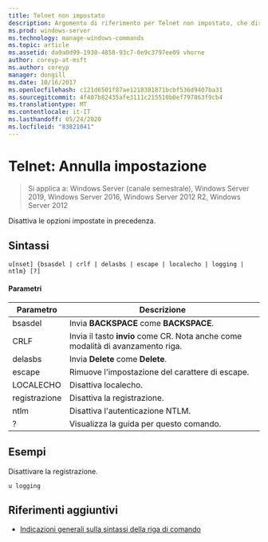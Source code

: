 ```yaml
---
title: Telnet non impostato
description: Argomento di riferimento per Telnet non impostato, che disattiva le opzioni impostate in precedenza.
ms.prod: windows-server
ms.technology: manage-windows-commands
ms.topic: article
ms.assetid: da9a0d99-1930-4858-93c7-0e9c3797ee09 vhorne
author: coreyp-at-msft
ms.author: coreyp
manager: dongill
ms.date: 10/16/2017
ms.openlocfilehash: c121d6501f87ae1218381871bcbf536d9407ba31
ms.sourcegitcommit: 4f407b82435afe3111c215510b0ef797863f9cb4
ms.translationtype: MT
ms.contentlocale: it-IT
ms.lasthandoff: 05/24/2020
ms.locfileid: "83821041"
---
```

# <a name="telnet-unset"></a>Telnet: Annulla impostazione

> Si applica a: Windows Server (canale semestrale), Windows Server 2019, Windows Server 2016, Windows Server 2012 R2, Windows Server 2012

Disattiva le opzioni impostate in precedenza.

## <a name="syntax"></a>Sintassi
```
u[nset] {bsasdel | crlf | delasbs | escape | localecho | logging | ntlm} [?]
```
#### <a name="parameters"></a>Parametri
|Parametro|Descrizione|
|-------|--------|
|bsasdel|Invia **BACKSPACE** come **BACKSPACE**.|
|CRLF|Invia il tasto **invio** come CR. Nota anche come modalità di avanzamento riga.|
|delasbs|Invia **Delete** come **Delete**.|
|escape|Rimuove l'impostazione del carattere di escape.|
|LOCALECHO|Disattiva localecho.|
|registrazione|Disattiva la registrazione.|
|ntlm|Disattiva l'autenticazione NTLM.|
|?|Visualizza la guida per questo comando.|
## <a name="examples"></a>Esempi
Disattivare la registrazione.
```
u logging
```
## <a name="additional-references"></a>Riferimenti aggiuntivi
- [Indicazioni generali sulla sintassi della riga di comando](command-line-syntax-key.md)
